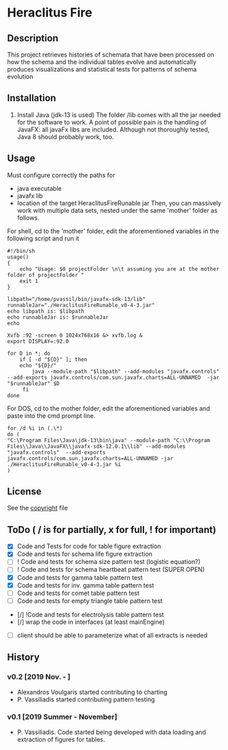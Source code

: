 # Heraclitus Fire

## Description
This project retrieves histories of schemata that have been processed on how the schema and the individual tables evolve and automatically produces visualizations and statistical tests for patterns of schema evolution  

## Installation
1. Install Java (jdk-13 is used)
The folder /lib comes with all the jar needed for the software to work.
A point of possible pain is the handling of JavaFX: all javaFx libs are included.
Although not thoroughly tested, Java 8 should probably work, too. 

## Usage
Must configure correctly the paths for
- java executable
- javafx lib
- location of the target HeraclitusFireRunable jar
Then, you can massively work with multiple data sets, nested under the same 'mother' folder as follows.

For shell, cd to the 'mother' folder, edit the aforementioned variables in the following script and run it

``` Shell
#!/bin/sh
usage()  
{  
	echo "Usage: $0 projectFolder \n\t assuming you are at the mother folder of projectFolder "  
 	exit 1  
} 

libpath="/home/pvassil/bin/javafx-sdk-13/lib"
runnableJar="./HeraclitusFireRunable_v0-4-3.jar"
echo libpath is: $libpath
echo runnableJar is: $runnableJar
echo

Xvfb :92 -screen 0 1024x768x16 &> xvfb.log &
export DISPLAY=:92.0

for D in *; do
    if [ -d "${D}" ]; then
	echo "${D}/"   
        java --module-path "$libpath" --add-modules "javafx.controls"   --add-exports javafx.controls/com.sun.javafx.charts=ALL-UNNAMED  -jar "$runnableJar" $D
     fi
done
```

For DOS, cd to the mother folder, edit the aforementioned variables and paste into the cmd prompt line.

``` DOS
for /d %i in (.\*) 
do (
"C:\Program Files\Java\jdk-13\bin\java" --module-path "C:\\Program Files\\Java\\JavaFX\\javafx-sdk-12.0.1\\lib" --add-modules "javafx.controls"  --add-exports javafx.controls/com.sun.javafx.charts=ALL-UNNAMED -jar ./HeraclitusFireRunable_v0-4-3.jar %i
)
```

## License
See the [copyright](copyright.md) file

## ToDo ( / is for  partially, x for full, ! for important)
- [x] Code and Tests for code for table figure extraction
- [x] Code and tests for schema life figure extraction
- [ ] ! Code and tests for schema size pattern test (logistic equation?)
- [ ] ! Code and tests for schema heartbeat pattern test (SUPER OPEN)
- [x] Code and tests for gamma table pattern test 
- [x] Code and tests for inv. gamma table pattern test
- [ ] Code and tests for comet table pattern test
- [ ] Code and tests for empty triangle table pattern test
- [/] !Code and tests for electrolysis table pattern test
- [/] wrap the code in interfaces (at least mainEngine)
- [ ] client should be able to parameterize what of all extracts is needed


## History
### v0.2 [2019 Nov. - ]
* Alexandros Voulgaris started contributing to charting
* P. Vassiliadis started contributing pattern testing

### v0.1 [2019 Summer - November]
* P. Vassiliadis. Code started being developed with data loading and extraction of figures for tables.

